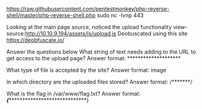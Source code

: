 https://raw.githubusercontent.com/pentestmonkey/php-reverse-shell/master/php-reverse-shell.php
sudo nc -lvnp 443

Looking at the main page source, noticed the upload functionality
view-source:http://10.10.9.194/assets/js/upload.js
Deobuscated using this site
https://deobfuscate.io/


Answer the questions below
What string of text needs adding to the URL to get access to the upload page?
Answer format: ********************

What type of file is accepted by the site?
Answer format: image

In which directory are the uploaded files stored?
Answer format: /*******/

What is the flag in /var/www/flag.txt?
Answer format: ***{********************************}
